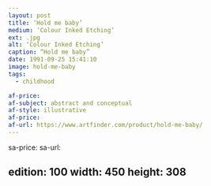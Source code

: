 ```yaml
---
layout: post
title: ‘Hold me baby’
medium: ‘Colour Inked Etching’
ext: .jpg
alt: ‘Colour Inked Etching’
caption: “Hold me baby”
date: 1991-09-25 15:41:10
image: hold-me-baby
tags:
  - childhood

af-price:
af-subject: abstract and conceptual
af-style: illustrative
af-price:
af-url: https://www.artfinder.com/product/hold-me-baby/
---
```



sa-price:
sa-url:

edition: 100
width: 450
height: 308
---

